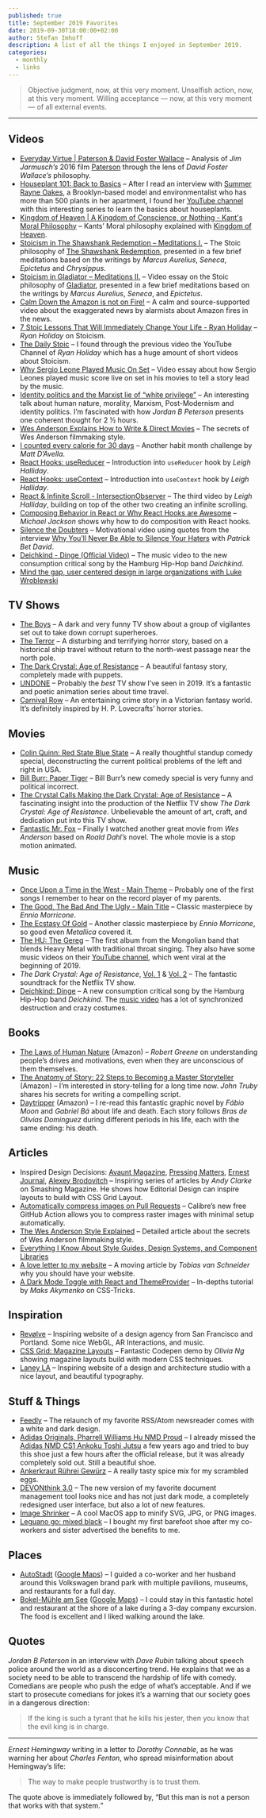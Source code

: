 ```yaml
---
published: true
title: September 2019 Favorites
date: 2019-09-30T18:00:00+02:00
author: Stefan Imhoff
description: A list of all the things I enjoyed in September 2019.
categories:
  - monthly
  - links
---
```


<Blockquote author="Marcus Aurelius" source="The Meditations, 9.6">

Objective judgment, now, at this very moment. Unselfish action, now, at this very moment. Willing acceptance — now, at this very moment — of all external events.

</Blockquote>

---

## Videos

- [Everyday Virtue | Paterson & David Foster Wallace](https://youtu.be/RnGvWTRQ9j4) – Analysis of _Jim Jarmusch’s_ 2016 film [Paterson](https://www.themoviedb.org/movie/370755-paterson) through the lens of _David Foster Wallace’s_ philosophy.
- [Houseplant 101: Back to Basics](https://www.youtube.com/playlist?list=PLpBzvPnmlkNS1TF3--OaY4eDoPapMRIBZ) – After I read an interview with [Summer Rayne Oakes](http://www.summerrayne.net/), a Brooklyn-based model and environmentalist who has more than 500 plants in her apartment, I found her [YouTube channel](https://www.youtube.com/channel/UCQlO-ab3L9WIUDCN899q56w) with this interesting series to learn the basics about houseplants.
- [Kingdom of Heaven | A Kingdom of Conscience, or Nothing - Kant's Moral Philosophy](https://youtu.be/RRoJey3NBvE) – Kants’ Moral philosophy explained with [Kingdom of Heaven](https://www.themoviedb.org/movie/1495-kingdom-of-heaven).
- [Stoicism in The Shawshank Redemption – Meditations I.](https://youtu.be/Sbgpjcf-i8I) – The Stoic philosophy of [The Shawshank Redemption](https://www.themoviedb.org/movie/278-the-shawshank-redemption), presented in a few brief meditations based on the writings by _Marcus Aurelius_, _Seneca_, _Epictetus_ and _Chrysippus_.
- [Stoicism in Gladiator – Meditations II.](https://youtu.be/tXi5J6NH_mw) – Video essay on the Stoic philosophy of [Gladiator](https://www.themoviedb.org/movie/98-gladiator), presented in a few brief meditations based on the writings by _Marcus Aurelius_, _Seneca_, and _Epictetus_.
- [Calm Down the Amazon is not on Fire!](https://youtu.be/6MOYzWZR_yw) – A calm and source-supported video about the exaggerated news by alarmists about Amazon fires in the news.
- [7 Stoic Lessons That Will Immediately Change Your Life - Ryan Holiday](https://youtu.be/GB0V3WXWvK8) – _Ryan Holiday_ on Stoicism.
- [The Daily Stoic](https://www.youtube.com/channel/UCkUaT0T03TJvafYkfATM2Ag) – I found through the previous video the YouTube Channel of _Ryan Holiday_ which has a huge amount of short videos about Stoicism.
- [Why Sergio Leone Played Music On Set](https://youtu.be/JiQLHL10BYo) – Video essay about how Sergio Leones played music score live on set in his movies to tell a story lead by the music.
- [Identity politics and the Marxist lie of “white privilege”](https://youtu.be/PfH8IG7Awk0) – An interesting talk about human nature, morality, Marxism, Post-Modernism and identity politics. I’m fascinated with how _Jordan B Peterson_ presents one coherent thought for 2 ½ hours.
- [Wes Anderson Explains How to Write & Direct Movies](https://youtu.be/Sdt0oam6O1o) – The secrets of Wes Anderson filmmaking style.
- [I counted every calorie for 30 days](https://youtu.be/F2btwUXNXh0) – Another habit month challenge by _Matt D’Avella_.
- [React Hooks: useReducer](https://youtu.be/cKzrgB6MqqM) – Introduction into `useReducer` hook by _Leigh Halliday_.
- [React Hooks: useContext](https://youtu.be/u06qAON66iw) – Introduction into `useContext` hook by _Leigh Halliday_.
- [React & Infinite Scroll - IntersectionObserver](https://youtu.be/GVDiw3lAyp0) – The third video by _Leigh Halliday_, building on top of the other two creating an infinite scrolling.
- [Composing Behavior in React or Why React Hooks are Awesome](https://youtu.be/nUzLlHFVXx0) – _Michael Jackson_ shows why how to do composition with React hooks.
- [Silence the Doubters](https://youtu.be/JgaokQPGMLs) – Motivational video using quotes from the interview [Why You’ll Never Be Able to Silence Your Haters](https://www.youtube.com/watch?v=Mj8kr-wZqlM) with _Patrick Bet David_.
- [Deichkind - Dinge (Official Video)](https://youtu.be/XLhQvgdXbgo) – The music video to the new consumption critical song by the Hamburg Hip-Hop band _Deichkind_.
- [Mind the gap, user centered design in large organizations with Luke Wroblewski](https://youtu.be/mAiNdU1go1A)

## TV Shows

- [The Boys](https://www.themoviedb.org/tv/76479-the-boys) <Flag label="1" /> <PrimeVideoFlag id="0JP3P1GWSPLC964GKV7RRSNABX" /> – A dark and very funny TV show about a group of vigilantes set out to take down corrupt superheroes.
- [The Terror](https://www.themoviedb.org/tv/75191-the-terror) <Flag label="1" /> <PrimeVideoFlag id="0IE69GRNV0YBA46CLDW3Q2WC3F" /> – A disturbing and terrifying horror story, based on a historical ship travel without return to the north-west passage near the north pole.
- [The Dark Crystal: Age of Resistance](https://www.themoviedb.org/tv/71809-the-dark-crystal-age-of-resistance) <Flag label="1" /> <NetflixFlag id="80148535" /> – A beautiful fantasy story, completely made with puppets.
- [UNDONE](https://www.themoviedb.org/tv/86340-undone) <Flag label="1" /> <PrimeVideoFlag id="B07XGFD4Q4" /> – Probably the _best_ TV show I’ve seen in 2019. It’s a fantastic and poetic animation series about time travel.
- [Carnival Row](https://www.themoviedb.org/tv/90027-carnival-row) <Flag label="1" /> <PrimeVideoFlag id="B07WSY9SPP" /> – An entertaining crime story in a Victorian fantasy world. It’s definitely inspired by H. P. Lovecrafts’ horror stories.

## Movies

- [Colin Quinn: Red State Blue State](https://www.themoviedb.org/movie/606244-colin-quinn-red-state-blue-state) <NetflixFlag id="81156592" /> – A really thoughtful standup comedy special, deconstructing the current political problems of the left and right in USA.
- [Bill Burr: Paper Tiger](https://www.themoviedb.org/movie/625128-bill-burr-paper-tiger) <NetflixFlag id="81060174" /> – Bill Burr’s new comedy special is very funny and political incorrect.
- [The Crystal Calls Making the Dark Crystal: Age of Resistance](https://www.themoviedb.org/movie/627133-the-crystal-calls-making-of-the-dark-crystal-age-of-resistance) <NetflixFlag id="80238013" /> – A fascinating insight into the production of the Netflix TV show _The Dark Crystal: Age of Resistance_. Unbelievable the amount of art, craft, and dedication put into this TV show.
- [Fantastic Mr. Fox](https://www.themoviedb.org/movie/10315-fantastic-mr-fox) <PrimeVideoFlag id="B00IFHG69O" /> – Finally I watched another great movie from _Wes Anderson_ based on _Roald Dahl’s_ novel. The whole movie is a stop motion animated.

## Music

- [Once Upon a Time in the West - Main Theme](https://open.spotify.com/track/0c89GbbUO3degznx9eYrq0) – Probably one of the first songs I remember to hear on the record player of my parents.
- [The Good, The Bad And The Ugly - Main Title](https://open.spotify.com/track/1JSIWsJfxOji0FrxFcxdCK) – Classic masterpiece by _Ennio Morricone_.
- [The Ecstasy Of Gold](https://open.spotify.com/track/6PrKZUXJPmBiobMN44yR8Y) – Another classic masterpiece by _Ennio Morricone_, so good even _Metallica_ covered it.
- [The HU: The Gereg](https://open.spotify.com/album/6YIA45KnCATXRzPFOeA9S8) – The first album from the Mongolian band that blends Heavy Metal with traditional throat singing. They also have some music videos on their [YouTube channel](https://www.youtube.com/channel/UCs6vRDdkZ8bP8Xt6WHbvrwA/), which went viral at the beginning of 2019.
- _The Dark Crystal: Age of Resistance_, [Vol. 1](https://open.spotify.com/album/6r2bW8XtrVw7CPAMQN9LQO) & [Vol. 2](https://open.spotify.com/album/7veRmTgiNTrpxjZj8y0t4Z) – The fantastic soundtrack for the Netflix TV show.
- [Deichkind: Dinge](https://open.spotify.com/track/1vk6QrnVpwPaHHw4jizhFP) – A new consumption critical song by the Hamburg Hip-Hop band _Deichkind_. The [music video](https://youtu.be/XLhQvgdXbgo) has a lot of synchronized destruction and crazy costumes.

## Books

- [The Laws of Human Nature](https://www.goodreads.com/book/show/40060191-the-laws-of-human-nature) (<AffiliateLink asin="B07C87SQ53">Amazon</AffiliateLink>) – _Robert Greene_ on understanding people’s drives and motivations, even when they are unconscious of them themselves.
- [The Anatomy of Story: 22 Steps to Becoming a Master Storyteller](https://www.goodreads.com/book/show/1383168.The_Anatomy_of_Story) (<AffiliateLink asin="0865479518">Amazon</AffiliateLink>) – I’m interested in story-telling for a long time now. _John Truby_ shares his secrets for writing a compelling script.
- [Daytripper](https://www.goodreads.com/book/show/8477057-daytripper) (<AffiliateLink asin="1401229697">Amazon</AffiliateLink>) – I re-read this fantastic graphic novel by _Fábio Moon_ and _Gabriel Bá_ about life and death. Each story follows _Bras de Olivias Dominguez_ during different periods in his life, each with the same ending: his death.

<Row variant="variable" minWidth="110px" marginBottom>
  <AmazonBook asin="B07C87SQ53" size="large" />
  <AmazonBook asin="0865479518" size="large" />
  <AmazonBook asin="1401229697" size="large" />
</Row>

## Articles

- Inspired Design Decisions: [Avaunt Magazine](https://www.smashingmagazine.com/2019/06/inspired-design-decisions-avaunt-magazine/), [Pressing Matters](https://www.smashingmagazine.com/2019/07/inspired-design-decisions-pressing-matters/), [Ernest Journal](https://www.smashingmagazine.com/2019/08/inspired-design-decisions-ernest-journal/), [Alexey Brodovitch](https://www.smashingmagazine.com/2019/09/inspired-design-decisions-alexey-brodovitch/) – Inspiring series of articles by _Andy Clarke_ on Smashing Magazine. He shows how Editorial Design can inspire layouts to build with CSS Grid Layout.
- [Automatically compress images on Pull Requests](https://calibreapp.com/blog/compress-images-in-prs/) – Calibre’s new free GitHub Action allows you to compress raster images with minimal setup automatically.
- [The Wes Anderson Style Explained](https://www.studiobinder.com/blog/wes-anderson-style/) – Detailed article about the secrets of Wes Anderson filmmaking style.
- [Everything I Know About Style Guides, Design Systems, and Component Libraries](https://leerob.io/blog/style-guides-component-libraries-design-systems/)
- [A love letter to my website](https://www.vanschneider.com/a-love-letter-to-personal-websites) – A moving article by _Tobias van Schneider_ why you should have your website.
- [A Dark Mode Toggle with React and ThemeProvider](https://css-tricks.com/a-dark-mode-toggle-with-react-and-themeprovider/) – In-depths tutorial by _Maks Akymenko_ on CSS-Tricks.

## Inspiration

- [Revølve](https://revolvestudio.co/) – Inspiring website of a design agency from San Francisco and Portland. Some nice WebGL, AR Interactions, and music.
- [CSS Grid: Magazine Layouts](https://codepen.io/oliviale/full/GRKQoKM) – Fantastic Codepen demo by _Olivia Ng_ showing magazine layouts build with modern CSS techniques.
- [Laney LA](https://www.laney.la/) – Inspiring website of a design and architecture studio with a nice layout, and beautiful typography.

## Stuff & Things

- [Feedly](https://blog.feedly.com/leftnav-and-darktheme/) – The relaunch of my favorite RSS/Atom newsreader comes with a white and dark design.
- [Adidas Originals, Pharrell Williams Hu NMD Proud](https://www.adidas.de/pharrell-williams-hu-nmd-proud-schuh/EG7836.html) – I already missed the [Adidas NMD CS1 Ankoku Toshi Jutsu](https://www.ankoku-toshi-jutsu.com/) a few years ago and tried to buy this shoe just a few hours after the official release, but it was already completely sold out. Still a beautiful shoe.
- [Ankerkraut Rührei Gewürz](https://www.ankerkraut.de/ruehrei-mix) – A really tasty spice mix for my scrambled eggs.
- [DEVONthink 3.0](https://www.devontechnologies.com/blog/devonthink-30) – The new version of my favorite document management tool looks nice and has not just dark mode, a completely redesigned user interface, but also a lot of new features.
- [Image Shrinker](https://image-shrinker.com/) – A cool MacOS app to minify SVG, JPG, or PNG images.
- [Leguano go: mixed black](https://www.leguano.eu/go-mixed-black.html) – I bought my first barefoot shoe after my co-workers and sister advertised the benefits to me.

## Places

- [AutoStadt](https://www.autostadt.de/) ([Google Maps](https://goo.gl/maps/C1d846qwHBQ4DtKo9)) – I guided a co-worker and her husband around this Volkswagen brand park with multiple pavilions, museums, and restaurants for a full day.
- [Bokel-Mühle am See](https://www.bokelmuehle.de/) ([Google Maps](https://goo.gl/maps/QZBpFTuWi3Wkbr5CA)) – I could stay in this fantastic hotel and restaurant at the shore of a lake during a 3-day company excursion. The food is excellent and I liked walking around the lake.

## Quotes

_Jordan B Peterson_ in an interview with _Dave Rubin_ talking about speech police around the world as a disconcerting trend. He explains that we as a society need to be able to transcend the hardship of life with comedy. Comedians are people who push the edge of what’s acceptable. And if we start to prosecute comedians for jokes it’s a warning that our society goes in a dangerous direction:

<Blockquote author="Jordan B Peterson" source="Comedians, canaries and coalminers, 10:11" sourceUrl="https://youtu.be/SYnCaCQe-sI?t=602">

If the king is such a tyrant that he kills his jester, then you know that the evil king is in charge.

</Blockquote>

---

_Ernest Hemingway_ writing in a letter to _Dorothy Connable_, as he was warning her about _Charles Fenton_, who spread misinformation about Hemingway’s life:

<Blockquote author="Ernest Hemingway" source="Ernest Hemingway Selected Letters 1917-1961">

The way to make people trustworthy is to trust them.

</Blockquote>

The quote above is immediately followed by, <q>But this man is not a person that works with that system.</q>
